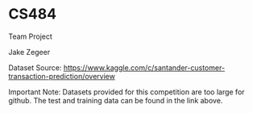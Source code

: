 # CS484
Team Project

Jake Zegeer

Dataset Source: https://www.kaggle.com/c/santander-customer-transaction-prediction/overview

Important Note: Datasets provided for this competition are too large for github. The test and training data can be found in the link above.


